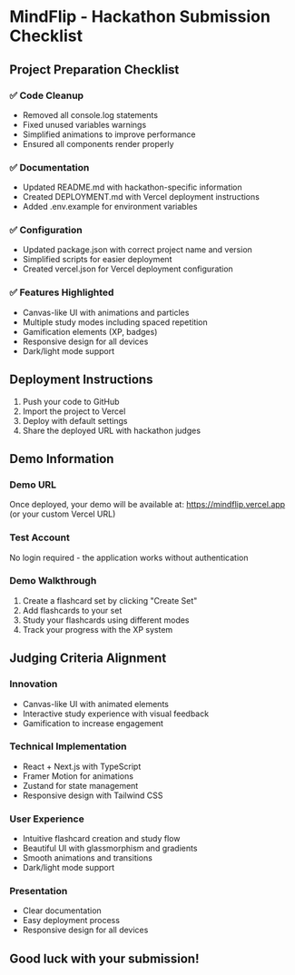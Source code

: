# MindFlip - Hackathon Submission Checklist

## Project Preparation Checklist

### ✅ Code Cleanup
- Removed all console.log statements
- Fixed unused variables warnings
- Simplified animations to improve performance
- Ensured all components render properly

### ✅ Documentation
- Updated README.md with hackathon-specific information
- Created DEPLOYMENT.md with Vercel deployment instructions
- Added .env.example for environment variables

### ✅ Configuration
- Updated package.json with correct project name and version
- Simplified scripts for easier deployment
- Created vercel.json for Vercel deployment configuration

### ✅ Features Highlighted
- Canvas-like UI with animations and particles
- Multiple study modes including spaced repetition
- Gamification elements (XP, badges)
- Responsive design for all devices
- Dark/light mode support

## Deployment Instructions

1. Push your code to GitHub
2. Import the project to Vercel
3. Deploy with default settings
4. Share the deployed URL with hackathon judges

## Demo Information

### Demo URL
Once deployed, your demo will be available at: https://mindflip.vercel.app (or your custom Vercel URL)

### Test Account
No login required - the application works without authentication

### Demo Walkthrough
1. Create a flashcard set by clicking "Create Set"
2. Add flashcards to your set
3. Study your flashcards using different modes
4. Track your progress with the XP system

## Judging Criteria Alignment

### Innovation
- Canvas-like UI with animated elements
- Interactive study experience with visual feedback
- Gamification to increase engagement

### Technical Implementation
- React + Next.js with TypeScript
- Framer Motion for animations
- Zustand for state management
- Responsive design with Tailwind CSS

### User Experience
- Intuitive flashcard creation and study flow
- Beautiful UI with glassmorphism and gradients
- Smooth animations and transitions
- Dark/light mode support

### Presentation
- Clear documentation
- Easy deployment process
- Responsive design for all devices

## Good luck with your submission!
